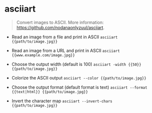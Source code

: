 # asciiart
> Convert images to ASCII.
> More information: <https://github.com/nodanaonlyzuul/asciiart>.

- Read an image from a file and print in ASCII
`asciiart {{path/to/image.jpg}}`

- Read an image from a URL and print in ASCII
`asciiart {{www.example.com/image.jpg}}`

- Choose the output width (default is 100)
`asciiart -width {{50}} {{path/to/image.jpg}}`

- Colorize the ASCII output
`asciiart --color {{path/to/image.jpg}}`

- Choose the output format (default format is text)
`asciiart --format {{text|html}} {{path/to/image.jpg}}`

- Invert the character map
`asciiart --invert-chars {{path/to/image.jpg}}`

